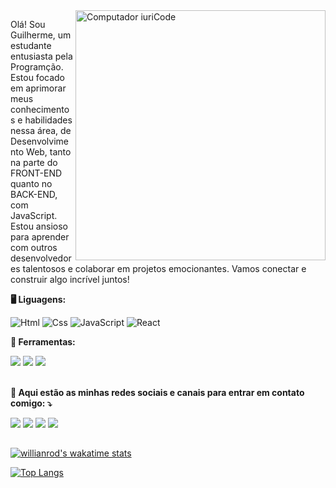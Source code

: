 <img src="https://raw.githubusercontent.com/MicaelliMedeiros/micaellimedeiros/master/image/computer-illustration.png" min-width="400px" max-width="400px" width="400px" align="right" alt="Computador iuriCode">

<p align="left"> 
 Olá! Sou Guilherme, um estudante entusiasta pela Programção. Estou focado em aprimorar meus conhecimentos e habilidades nessa área, de Desenvolvimento Web, tanto na parte do FRONT-END quanto no BACK-END, com JavaScript. Estou ansioso para aprender com outros desenvolvedores talentosos e colaborar em projetos emocionantes. Vamos conectar e construir algo incrível juntos!
</p>


 **🖥️  Liguagens:**
 
 ![Html](https://img.shields.io/badge/HTML5-E34F26?style=for-the-badge&logo=html5&logoColor=white)
 ![Css](https://img.shields.io/badge/CSS3-1572B6?style=for-the-badge&logo=css3&logoColor=white)
 ![JavaScript](https://img.shields.io/badge/JavaScript-323330?style=for-the-badge&logo=javascript&logoColor=F7DF1E)
 ![React](https://img.shields.io/badge/React-20232A?style=for-the-badge&logo=react&logoColor=61DAFB)

 **💼  Ferramentas:**
 
 <div> 
 <img src="https://img.shields.io/badge/Git-E34F26?style=for-the-badge&logo=git&logoColor=white"/>
 <a href="https://github.com/G-uilhermeF"><img src="https://img.shields.io/badge/GitHub-100000?style=for-the-badge&logo=github&logoColor=white" target="_blank"></a>
  <img src="https://img.shields.io/badge/Visual%20Studio%20Code-0078d7.svg?style=for-the-badge&logo=visual-studio-code&logoColor=white"/>
</div><br>

  **💌  Aqui estão as minhas redes sociais e canais para entrar em contato comigo: ⤵️**

  <div>
    <a href = "mailto:guilherme_abreu2207@gmail.com"><img src="https://img.shields.io/badge/Gmail-D14836?style=for-the-badge&logo=gmail&logoColor=white&link=mailto:guilherme_abreu2207@gmail.com" target="_blank"></a>
    <a href = "mailto:guilherme.abreu1@outlook.com"><img src="https://img.shields.io/badge/Microsoft_Outlook-0078D4?style=for-the-badge&logo=microsoft-outlook&logoColor=white" target="_blank"></a>
   <a href="https://www.linkedin.com/in/guilherme-flor%C3%AAncio-8b49b7174/" target="_blank"><img src="https://img.shields.io/badge/-LinkedIn-%230077B5?style=for-the-badge&logo=linkedin&logoColor=white" target="_blank"></a>
   <a href="https://instagram.com/g_uilhermef" target="_blank"><img src="https://img.shields.io/badge/-Instagram-%23E4405F?style=for-the-badge&logo=instagram&logoColor=white" target="_blank"></a>
  </div>


##
<div>
 
[![willianrod's wakatime stats](https://github-readme-stats.vercel.app/api/wakatime?username=G_uilhermeF&&&theme=radical)](https://github.com/anuraghazra/github-readme-stats)

[![Top Langs](https://github-readme-stats.vercel.app/api/top-langs/?username=G-uilhermeF&langs_count=8&theme=radical)](https://github.com/anuraghazra/github-readme-stats)
</div>

